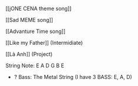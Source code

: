 [[jONE CENA theme song]]

[[Sad MEME song]]

[[Advanture Time song]]

[[Like my Father]] (Intermidiate)

[[Là Anh]] (Project)

String Note: E A D G B E
+ ? Bass: The Metal String (I have 3  BASS: E, A, D)

